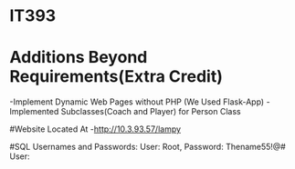 # IT393

# Additions Beyond Requirements(Extra Credit)
-Implement Dynamic Web Pages without PHP (We Used Flask-App)
-Implemented Subclasses(Coach and Player) for Person Class

#Website Located At
-http://10.3.93.57/lampy

#SQL Usernames and Passwords:
User: Root, Password: Thename55!@#
User: 
